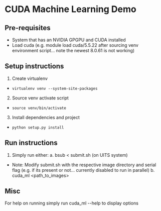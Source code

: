 # CUDA Machine Learning Demo
## Pre-requisites
- System that has an NVIDIA GPGPU and CUDA installed
- Load cuda (e.g. module load cuda/5.5.22 after sourcing venv environment script... note the newest 8.0.61 is not working)

## Setup instructions
1. Create virtualenv
- ```virtualenv venv --system-site-packages```
2. Source venv activate script
- ```source venv/bin/activate```
3. Install dependencies and project
- ```python setup.py install```

## Run instructions
1. Simply run either:
a. bsub < submit.sh (on UITS system)
- Note: Modify submit.sh with the respective image directory and serial flag (e.g. if its present or not... currently disabled to
run in parallel)
b. cuda_ml <path_to_images> 

## Misc
For help on running simply run cuda_ml --help to display options
